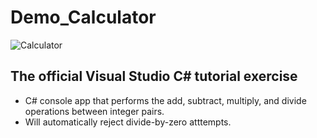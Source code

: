 # Demo_Calculator
![Calculator](https://i.imgur.com/LVXw4jl.gif)

## The official Visual Studio C# tutorial exercise
* C# console app that performs the add, subtract, multiply, and divide operations between integer pairs.
* Will automatically reject divide-by-zero atttempts.
